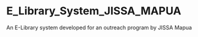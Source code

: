 # E_Library_System_JISSA_MAPUA
An E-Library system developed for an outreach program by JISSA Mapua
